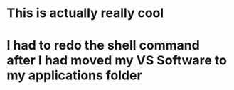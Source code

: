 # This is actually really cool

# I had to redo the shell command after I had moved my VS Software to my applications folder